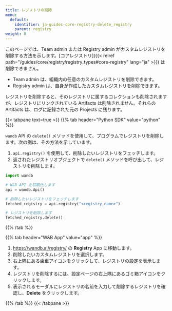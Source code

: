 ```yaml
---
title: レジストリの削除
menu:
  default:
    identifier: ja-guides-core-registry-delete_registry
    parent: registry
weight: 8
---
```


このページでは、Team admin または Registry admin がカスタムレジストリを削除する方法を示します。[コアレジストリ]({{< relref path="/guides/core/registry/registry_types#core-registry" lang="ja" >}}) は削除できません。

- Team admin は、組織内の任意のカスタムレジストリを削除できます。
- Registry admin は、自身が作成したカスタムレジストリを削除できます。

レジストリを削除すると、そのレジストリに属するコレクションも削除されますが、レジストリにリンクされている Artifacts は削除されません。それらの Artifacts は、ログに記録された元の Projects に残ります。


{{< tabpane text=true >}}
{{% tab header="Python SDK" value="python" %}}

`wandb` API の `delete()` メソッドを使用して、プログラムでレジストリを削除します。次の例は、その方法を示しています。

1. `api.registry()` を使用して、削除したいレジストリをフェッチします。
2. 返されたレジストリオブジェクトで `delete()` メソッドを呼び出して、レジストリを削除します。

```python
import wandb

# W&B API を初期化します
api = wandb.Api()

# 削除したいレジストリをフェッチします
fetched_registry = api.registry("<registry_name>")

# レジストリを削除します
fetched_registry.delete()
```

{{% /tab %}}

{{% tab header="W&B App" value="app" %}}

1. https://wandb.ai/registry/ の **Registry** App に移動します。
2. 削除したいカスタムレジストリを選択します。
3. 右上隅にある歯車アイコンをクリックして、レジストリの設定を表示します。
4. レジストリを削除するには、設定ページの右上隅にあるゴミ箱アイコンをクリックします。
5. 表示されるモーダルにレジストリの名前を入力して削除するレジストリを確認し、**Delete** をクリックします。

{{% /tab %}}
{{< /tabpane >}}